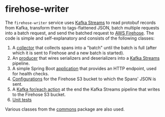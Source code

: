 # firehose-writer

The `firehose-writer` service uses [Kafka Streams](https://kafka.apache.org/documentation/streams/) to read protobuf
records from Kafka, transform them to tags-flattened JSON, batch multiple requests into a batch request, and send the
batched request to [AWS Firehose](https://aws.amazon.com/kinesis/data-firehose/).
The code is simple and self-explanatory and consists of the following classes:
1. A [collector](https://github.com/ExpediaDotCom/haystack-pipes/blob/master/firehose-writer/src/main/java/com/expedia/www/haystack/pipes/firehoseWriter/FirehoseCollector.java)
that collects spans into a "batch" until the batch is full (after which it is sent to Firehose and a new batch is 
started).
2. An [producer](https://github.com/ExpediaDotCom/haystack-pipes/blob/master/firehose-writer/src/main/java/com/expedia/www/haystack/pipes/firehoseWriter/ProtobufToFirehoseProducer.java)
that wires serializers and deserializers into a
[Kafka Streams](https://cwiki.apache.org/confluence/display/KAFKA/Kafka+Streams) pipeline.
2. A simple Spring Boot [application](https://github.com/ExpediaDotCom/haystack-pipes/blob/master/firehose-writer/src/main/java/com/expedia/www/haystack/pipes/firehoseWriter/FirehoseIsActiveController.java)
that provides an HTTP endpoint, used for health checks.
3. [Configurations](https://github.com/ExpediaDotCom/haystack-pipes/blob/master/firehose-writer/src/main/java/com/expedia/www/haystack/pipes/commons/kafka/FirehoseConfig.java)
for the Firehose S3 bucket to which the Spans' JSON is sent.
4. A [Kafka for/each action](https://github.com/ExpediaDotCom/haystack-pipes/blob/master/firehose-writer/src/main/java/com/expedia/www/haystack/pipes/firehoseWriter/FirehoseAction.java)
at the end the Kafka Streams pipeline that writes to the Firehose S3 bucket.
5. [Unit tests](https://github.com/ExpediaDotCom/haystack-pipes/tree/master/firehose-writer/src/test/java/com/expedia/www/haystack/pipes/firehoseWriter)

Various classes from the [commons](https://github.com/ExpediaDotCom/haystack-pipes/tree/master/commons)
package are also used.
